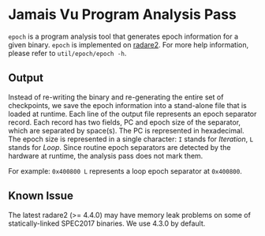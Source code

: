 # Jamais Vu Program Analysis Pass
`epoch` is a program analysis tool that generates epoch information for a given
binary. `epoch` is implemented on [radare2](https://github.com/radareorg/radare2).
For more help information, please refer to `util/epoch/epoch -h`.

## Output
Instead of re-writing the binary and re-generating the entire set of checkpoints,
we save the epoch information into a stand-alone file that is loaded at runtime.
Each line of the output file represents an epoch separator record. Each record
has two fields, PC and epoch size of the separator, which are separated by space(s).
The PC is represented in hexadecimal. The epoch size is represented in a single
character: `I` stands for *Iteration*, `L` stands for *Loop*.
Since routine epoch separators are detected by the hardware at runtime,
the analysis pass does not mark them.

For example:
```0x400800 L```
represents a loop epoch separator at `0x400800`.

## Known Issue
The latest radare2 (>= 4.4.0) may have memory leak problems on some of statically-linked
SPEC2017 binaries. We use 4.3.0 by default.
